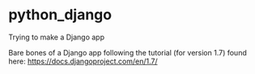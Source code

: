 # python_django
Trying to make a Django app

Bare bones of a Django app following the tutorial (for version 1.7) found here: https://docs.djangoproject.com/en/1.7/
